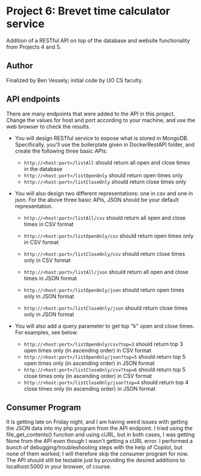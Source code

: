 # Project 6: Brevet time calculator service

Addition of a RESTful API on top of the database and website functionality from Projects 4 and 5.

## Author

Finalized by Ben Vessely; initial code by UO CS faculty.

## API endpoints

There are many endpoints that were added to the API in this project. Change the values for host and port according to your machine, and use the web browser to check the results.

* You will design RESTful service to expose what is stored in MongoDB. Specifically, you'll use the boilerplate given in DockerRestAPI folder, and create the following three basic APIs:
    * `http://<host:port>/listAll` should return all open and close times in the database
    * `http://<host:port>/listOpenOnly` should return open times only
    * `http://<host:port>/listCloseOnly` should return close times only

* You will also design two different representations: one in csv and one in json. For the above three basic APIs, JSON should be your default representation. 
    * `http://<host:port>/listAll/csv` should return all open and close times in CSV format
    * `http://<host:port>/listOpenOnly/csv` should return open times only in CSV format
    * `http://<host:port>/listCloseOnly/csv` should return close times only in CSV format

    * `http://<host:port>/listAll/json` should return all open and close times in JSON format
    * `http://<host:port>/listOpenOnly/json` should return open times only in JSON format
    * `http://<host:port>/listCloseOnly/json` should return close times only in JSON format

* You will also add a query parameter to get top "k" open and close times. For examples, see below.

    * `http://<host:port>/listOpenOnly/csv?top=3` should return top 3 open times only (in ascending order) in CSV format 
    * `http://<host:port>/listOpenOnly/json?top=5` should return top 5 open times only (in ascending order) in JSON format
    * `http://<host:port>/listCloseOnly/csv?top=6` should return top 5 close times only (in ascending order) in CSV format
    * `http://<host:port>/listCloseOnly/json?top=4` should return top 4 close times only (in ascending order) in JSON format


## Consumer Program
It is getting late on Friday night, and I am having weird issues with getting the JSON data into my php program from the API endpoint. I tried using the file_get_contents() function and using cURL, but in both cases, I was getting None from the API even though I wasn't getting a cURL error. I performed a bunch of debugging/troubleshooting steps with the help of Copilot, but none of them worked; I will therefore skip the consumer program for now. The API should still be testable just by providing the desired additions to localhost:5000 in your browser, of course. 